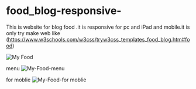 # food_blog-responsive-
This is website for blog food .it is responsive for pc and iPad and mobile.it is only try make web like (https://www.w3schools.com/w3css/tryw3css_templates_food_blog.htm#food)



![My Food](https://user-images.githubusercontent.com/75854041/111884200-0df0ff00-89d1-11eb-9865-5826c9dff753.png)





















menu 
![My-Food-menu](https://user-images.githubusercontent.com/75854041/111884208-27924680-89d1-11eb-914a-c9f4c748e5d0.png)



for moblie 
![My-Food-for moblie](https://user-images.githubusercontent.com/75854041/111884255-70e29600-89d1-11eb-972c-6470b9dbdd7a.png)

